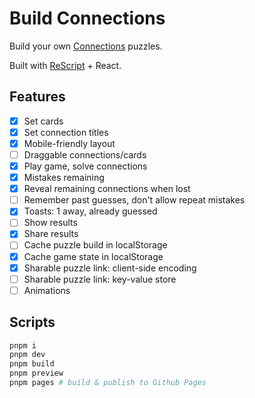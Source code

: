 # Build Connections

Build your own [Connections](https://www.nytimes.com/games/connections) puzzles.

Built with [ReScript](https://rescript-lang.org/) + React.

## Features

- [x] Set cards
- [x] Set connection titles
- [x] Mobile-friendly layout
- [ ] Draggable connections/cards
- [x] Play game, solve connections
- [x] Mistakes remaining
- [x] Reveal remaining connections when lost
- [ ] Remember past guesses, don't allow repeat mistakes
- [x] Toasts: 1 away, already guessed
- [ ] Show results
- [x] Share results
- [ ] Cache puzzle build in localStorage
- [x] Cache game state in localStorage
- [x] Sharable puzzle link: client-side encoding
- [ ] Sharable puzzle link: key-value store
- [ ] Animations

## Scripts

```sh
pnpm i
pnpm dev
pnpm build
pnpm preview
pnpm pages # build & publish to Github Pages
```
